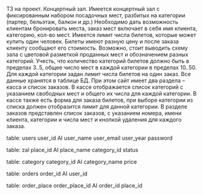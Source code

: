 ТЗ на проект.
Концертный зал. Имеется концертный зал с фиксированным набором посадочных мест, разбитых на категории (партер, бельэтаж, балкон и др.) Необходимо дать возможность клиентам бронировать места, заказ мест включает в себя имя клиента, категорию, кол-во мест. Имеется лимит числа билетов, которые может купить один человек. Билеты имеют разную цену и после заказа клиенту сообщают его стоимость. Возможно, стоит выводить схему зала с цветовой разметкой проданных мест и обозначением разных категорий. Учесть, что количество категорий билетов должно быть в пределах 3..5, общее число мест в каждой категории в пределах 10..50. Для каждой категории задан лимит числа билетов на один заказ. Все данные хранятся в таблице БД. При этом сайт имеет два раздела – касса и список заказов. В кассе отображается список категорий с указанием свободных мест и общего их числа для каждой категории. В кассе также есть форма для заказа билетов, при выборе категории из списка должен отобразится лимит для данной категории. В разделе заказов представлен список заказов, с указанием номера, имени клиента, категории и числа мест и кнопкой удаления для каждого заказа.

table: users
user_id AI
user_name
user_email
user_year
password

table: zal
place_id AI
place_name
category_id
status

table: category
category_id AI
category_name
price

table: orders
order_id AI
user_id

table: order_place
order_place_id AI
order_id
place_id